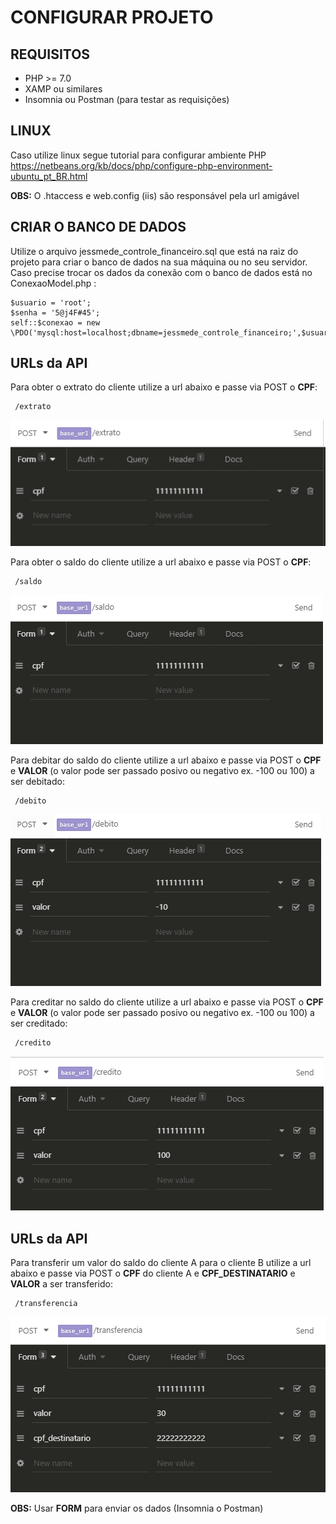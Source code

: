 # CONFIGURAR PROJETO 

## REQUISITOS
* PHP >= 7.0
* XAMP ou similares
* Insomnia ou Postman (para testar as requisições)

## LINUX
Caso utilize linux segue tutorial para configurar ambiente PHP https://netbeans.org/kb/docs/php/configure-php-environment-ubuntu_pt_BR.html 


**OBS:** O .htaccess e web.config (iis) são responsável pela url amigável

## CRIAR O BANCO DE DADOS
Utilize o arquivo jessmede_controle_financeiro.sql que está na raiz do projeto para criar o banco de dados na sua máquina ou no seu servidor.
Caso precise trocar os dados da conexão com o banco de dados está no ConexaoModel.php : 
```
$usuario = 'root';
$senha = '5@j4F#45';
self::$conexao = new \PDO('mysql:host=localhost;dbname=jessmede_controle_financeiro;',$usuario,$senha);
```

## URLs da API 

Para obter o extrato do cliente utilize a url abaixo e passe via POST o **CPF**:
```
 /extrato  
```
![Alt text](img/extrato.png)

Para obter o saldo do cliente utilize a url abaixo e passe via POST o **CPF**:
```
 /saldo  
```
![Alt text](img/saldo.png)

Para debitar do saldo do cliente utilize a url abaixo e passe via POST o **CPF** e **VALOR** (o valor pode ser passado posivo ou negativo ex. -100 ou 100) a ser debitado:
```
 /debito  
```
![Alt text](img/debito.png)

Para creditar no saldo do cliente utilize a url abaixo e passe via POST o **CPF** e **VALOR** (o valor pode ser passado posivo ou negativo ex. -100 ou 100) a ser creditado:
```
 /credito  
```
![Alt text](img/credito.png)

## URLs da API 
Para transferir um valor do saldo do cliente A para o cliente B utilize a url abaixo e passe via POST o **CPF** do cliente A e **CPF_DESTINATARIO** e **VALOR** a ser transferido:
```
 /transferencia  
```
![Alt text](img/transferencia.png)

**OBS:** Usar **FORM** para enviar os dados (Insomnia o Postman)

